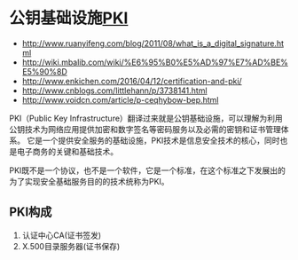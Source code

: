 # 公钥基础设施[PKI](https://en.wikipedia.org/wiki/Public_key_infrastructure)

* http://www.ruanyifeng.com/blog/2011/08/what_is_a_digital_signature.html
* http://wiki.mbalib.com/wiki/%E6%95%B0%E5%AD%97%E7%AD%BE%E5%90%8D
* http://www.enkichen.com/2016/04/12/certification-and-pki/
* http://www.cnblogs.com/littlehann/p/3738141.html
* http://www.voidcn.com/article/p-ceqhybow-bep.html

PKI（Public Key Infrastructure）翻译过来就是公钥基础设施，可以理解为利用公钥技术为网络应用提供加密和数字签名等密码服务以及必需的密钥和证书管理体系。
它是一个提供安全服务的基础设施，PKI技术是信息安全技术的核心，同时也是电子商务的关键和基础技术。

PKI既不是一个协议，也不是一个软件，它是一个标准，在这个标准之下发展出的为了实现安全基础服务目的的技术统称为PKI。

## PKI构成

1. 认证中心CA(证书签发)
2. X.500目录服务器(证书保存)

